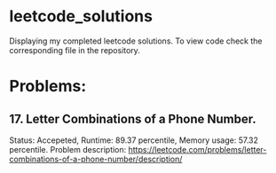 # leetcode_solutions
Displaying my completed leetcode solutions. To view code check the corresponding file in the repository.

# Problems:

## 17. Letter Combinations of a Phone Number. 
Status: Accepeted, Runtime: 89.37 percentile, Memory usage: 57.32 percentile. Problem description: https://leetcode.com/problems/letter-combinations-of-a-phone-number/description/



